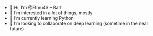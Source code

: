 - 👋 Hi, I’m @Etmu4S – Bart
- 👀 I’m interested in a lot of things, mostly 
- 🌱 I’m currently learning Python
- 💞️ I’m looking to collaborate on deep learning (sometime in the near future)

<!---
Etmu4S/Etmu4S is a ✨ special ✨ repository because its `README.md` (this file) appears on your GitHub profile.
You can click the Preview link to take a look at your changes.
--->
